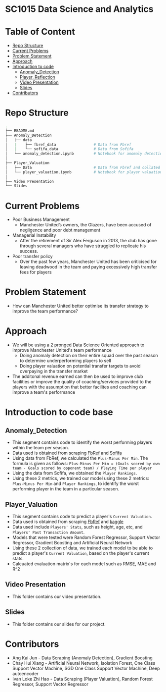 # SC1015 Data Science and Analytics

# Table of Content
- [Repo Structure](#Repo-Structure)
- [Current Problems](#Current-Problems)
- [Problem Statement](#Problem-Statement)
- [Approach](#Approach)
- [Introduction to code](#Introduction-to-code)
  * [Anomaly_Detection](#Anomaly_Detection)
  * [Player_Reflection](#Player_Valuation)
  * [Video Presentation](#Video-Presentation)
  * [Slides](#Slides)
- [Contributors](#Contributors)

# Repo Structure
```bash
.
├── README.md
├── Anomaly_Detection
│   ├── data
│   |    ├── fbref_data                 # Data from Fbref
│   |    └── sofifa_data                # Data from Sofifa
│   └── anomaly_detection.ipynb         # Notebook for anomaly detection
│
├── Player_Valuation
│   ├── Data                            # Data from Fbref and collated data from kaggle
│   └── player_valuation.ipynb          # Notebook for player valuation
│
├── Video Presentation
└── Slides
```

# Current Problems
- Poor Business Management
  - Manchester United’s owners, the Glazers, have been accused of negligence and poor debt management
- Managerial Instability
  - After the retirement of Sir Alex Ferguson in 2013, the club has gone through several managers who have struggled to replicate his success.
- Poor transfer policy
  - Over the past few years, Manchester United has been criticised for leaving deadwood in the team and paying excessively high transfer fees for players


# Problem Statement
- How can Manchester United better optimise its transfer strategy to improve the team performance?


# Approach
- We will be using a 2 pronged Data Science Oriented approach to improve Manchester United's team performance
   - Doing anomaly detection on their entire squad over the past season to determine underperforming players to sell
   - Doing player valuation on potential transfer targets to avoid overpaying in the transfer market
- The additonal revenue earned can then be used to improve club facilities or improve the quality of coaching/services provided to the players with the assumption that better facilites and coaching can improve a team's performance

# Introduction to code base

## Anomaly_Detection
- This segment contains code to identify the worst performing players within the team per season.
- Data used is obtained from scraping [FbRef]('https://fbref.com/en/') and [Sofifa](https://sofifa.com/)
- Using data from FbRef, we calculated the `Plus-Minus Per Min`. The formula is given as follows: 
`Plus-Minus Per Min = (Goals scored by own team - Goals scored by opponent team) / Playing Time per player`
- Using the data from Sofifa, we obtained the `Player Rankings`.
- Using these 2 metrics, we trained our model using these 2 metrics: `Plus-Minus Per Min` and `Player Rankings`, to identify the worst performing player in the team in a particular season.

## Player_Valuation
- This segment contains code to predict a player's `Current Valuation`.
- Data used is obtained from scraping [FbRef]('https://fbref.com/en/') and [kaggle](https://www.kaggle.com/datasets/davidcariboo/player-scores?select=player_valuations.csv)
- Data used include `Players' Stats`, such as height, age, etc, and `Players' Past Transaction Amount`.
- Models that were tested were Random Forest Regressor, Support Vector Regressor, Gradient Boosting and Artificial Neural Network
- Using these 2 collection of data, we trained each model to be able to predict a player's `Current Valuation`, based on the player's current stats.
- Calcuated evaluation matrix's for each model such as RMSE, MAE and R^2

## Video Presentation
- This folder contains our video presentation.

## Slides
- This folder contains our slides for our project.

# Contributors
- Ang Kai Jun - Data Scraping (Anomaly Detection), Gradient Boosting
- Chay Hui Xiang - Artificial Neural Network, Isolation Forest, One Class Support Vector Machine,  SGD One Class Support Vector Machine, Deep autoencoder
- Ivan Loke Zhi Hao - Data Scraping (Player Valuation), Random Forest Regressor, Support Vector Regressor
